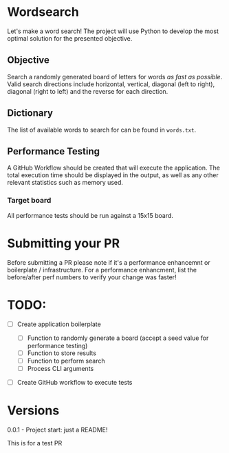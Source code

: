 # Wordsearch
Let's make a word search! The project will use Python to develop the most optimal solution for the presented objective.

## Objective
Search a randomly generated board of letters for words _as fast as possible_. Valid search directions include horizontal, vertical, diagonal (left to right), diagonal (right to left) and the reverse for each direction.

## Dictionary
The list of available words to search for can be found in `words.txt`.

## Performance Testing
A GitHub Workflow should be created that will execute the application. The total execution time should be displayed in the output, as well as any other relevant statistics such as memory used. 

### Target board
All performance tests should be run against a 15x15 board.

# Submitting your PR
Before submitting a PR please note if it's a performance enhancemnt or boilerplate / infrastructure. For a performance enhancment, list the before/after perf numbers to verify your change was faster!

# TODO:
- [ ] Create application boilerplate
  - [ ] Function to randomly generate a board (accept a seed value for performance testing)
  - [ ] Function to store results
  - [ ] Function to perform search
  - [ ] Process CLI arguments
- [ ] Create GitHub workflow to execute tests


# Versions
0.0.1 - Project start: just a README!

This is for a test PR
